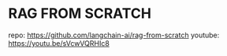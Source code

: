 # RAG FROM SCRATCH

repo: https://github.com/langchain-ai/rag-from-scratch
youtube: https://youtu.be/sVcwVQRHIc8